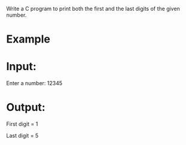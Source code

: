 Write a C program to print both the first and the last digits of the given number.

# Example
# Input:
Enter a number: 12345
# Output:
First digit = 1

Last digit = 5
